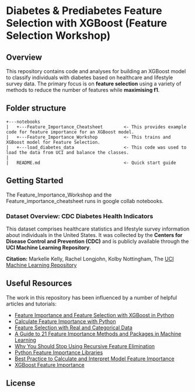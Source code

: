 # Diabetes & Prediabetes Feature Selection with XGBoost (Feature Selection Workshop)

## Overview
This repository contains code and analyses for building an XGBoost model to classify individuals with diabetes based on healthcare and lifestyle survey data. The primary focus is on **feature selection** using a variety of methods to reduce the number of features while **maximising f1**.

## Folder structure

```text
+---notebooks
|   +---Feature_Importance_Cheatsheet        <- This provides example code for feature importance for an XGBoost model.
|   +---Feature_Importance_Workshop          <- This trains and XGBoost model for Feature Selection.
|   +---load_diabetes_data                   <- This code was used to load the data from UCI and balance the classes. 
|
|   README.md                                <- Quick start guide
```

## Getting Started

The Feature_Importance_Workshop and the Feature_importance_cheatsheet runs in google collab notebooks. 

### Dataset Overview: CDC Diabetes Health Indicators
This dataset comprises healthcare statistics and lifestyle survey information about individuals in the United States. It was collected by the **Centers for Disease Control and Prevention (CDC)** and is publicly available through the **UCI Machine Learning Repository**.

**Citation:**
Markelle Kelly, Rachel Longjohn, Kolby Nottingham,
The [UCI Machine Learning Repository](https://archive.ics.uci.edu)

## Useful Resources
The work in this repository has been influenced by a number of helpful articles and tutorials:

- [Feature Importance and Feature Selection with XGBoost in Python](https://machinelearningmastery.com/feature-importance-and-feature-selection-with-xgboost-in-python/)  
- [Calculate Feature Importance with Python](https://machinelearningmastery.com/calculate-feature-importance-with-python/)  
- [Feature Selection with Real and Categorical Data](https://machinelearningmastery.com/feature-selection-with-real-and-categorical-data/)  
- [A Guide to 21 Feature Importance Methods and Packages in Machine Learning](https://medium.com/data-science/a-guide-to-21-feature-importance-methods-and-packages-in-machine-learning-with-code-85a841f8b319)  
- [Why You Should Stop Using Recursive Feature Elimination](https://blog.kxy.ai/why-you-should-stop-using-recursive-feature-elimination/index.html)  
- [Python Feature Importance Libraries](https://www.alooba.com/skills/machine-learning-libraries/python-16/feature-importance/)  
- [Best Practice to Calculate and Interpret Model Feature Importance](https://towardsdatascience.com/best-practice-to-calculate-and-interpret-model-feature-importance-14f0e11ee660/)  
- [XGBoost Feature Importance](https://medium.com/@emilykmarsh/xgboost-feature-importance-233ee27c33a4)  

## License